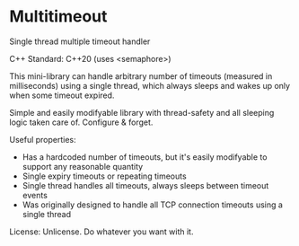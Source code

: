 # Multitimeout
Single thread multiple timeout handler

C++ Standard: C++20 (uses \<semaphore\>)

This mini-library can handle arbitrary number of timeouts (measured in milliseconds) using a single thread, which always sleeps and wakes up only when some timeout expired.
  
Simple and easily modifyable library with thread-safety and all sleeping logic taken care of. Configure & forget.
  
Useful properties:
- Has a hardcoded number of timeouts, but it's easily modifyable to support any reasonable quantity
- Single expiry timeouts or repeating timeouts
- Single thread handles all timeouts, always sleeps between timeout events
- Was originally designed to handle all TCP connection timeouts using a single thread

License: Unlicense. Do whatever you want with it.
